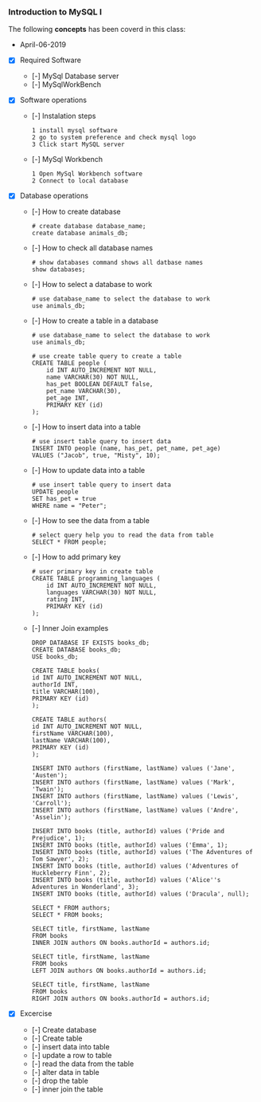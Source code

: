 ### Introduction to MySQL I ###

The following **concepts** has been coverd in this class:
* April-06-2019

* [x] Required Software
  * [-] MySql Database server
  * [-] MySqlWorkBench

* [x] Software operations
    * [-] Instalation steps
        ```
        1 install mysql software
        2 go to system preference and check mysql logo
        3 Click start MySQL server
        ```
    * [-] MySql Workbench
        ```
        1 Open MySql Workbench software 
        2 Connect to local database
        ```
* [x] Database operations
    * [-] How to create database
        ```
        # create database database_name;
        create database animals_db;
        ```
    * [-] How to check all database names
        ```
        # show databases command shows all datbase names
        show databases;
        ```
    * [-] How to select a database to work
        ```
        # use database_name to select the database to work
        use animals_db;
        ```
    * [-] How to create a table in a database
        ```
        # use database_name to select the database to work
        use animals_db;
        
        # use create table query to create a table
        CREATE TABLE people (
            id INT AUTO_INCREMENT NOT NULL,
            name VARCHAR(30) NOT NULL,
            has_pet BOOLEAN DEFAULT false,
            pet_name VARCHAR(30),
            pet_age INT,
            PRIMARY KEY (id)
        );
        ```
    * [-] How to insert data into a table
        ```
        # use insert table query to insert data
        INSERT INTO people (name, has_pet, pet_name, pet_age)
        VALUES ("Jacob", true, "Misty", 10);
        ```
    * [-] How to update data into a table
        ```        
        # use insert table query to insert data
        UPDATE people
        SET has_pet = true
        WHERE name = "Peter";
        ```
    * [-] How to see the data from a table
        ```
        # select query help you to read the data from table
        SELECT * FROM people;
        ```
    * [-] How to add primary key
        ```
        # user primary key in create table
        CREATE TABLE programming_languages (
            id INT AUTO_INCREMENT NOT NULL,
            languages VARCHAR(30) NOT NULL,
            rating INT,
            PRIMARY KEY (id)
        );
        ```
    * [-] Inner Join examples
        ```
        DROP DATABASE IF EXISTS books_db;
        CREATE DATABASE books_db;
        USE books_db;

        CREATE TABLE books(
        id INT AUTO_INCREMENT NOT NULL,
        authorId INT,
        title VARCHAR(100),
        PRIMARY KEY (id)
        );

        CREATE TABLE authors(
        id INT AUTO_INCREMENT NOT NULL,
        firstName VARCHAR(100),
        lastName VARCHAR(100),
        PRIMARY KEY (id)
        );

        INSERT INTO authors (firstName, lastName) values ('Jane', 'Austen');
        INSERT INTO authors (firstName, lastName) values ('Mark', 'Twain');
        INSERT INTO authors (firstName, lastName) values ('Lewis', 'Carroll');
        INSERT INTO authors (firstName, lastName) values ('Andre', 'Asselin');

        INSERT INTO books (title, authorId) values ('Pride and Prejudice', 1);
        INSERT INTO books (title, authorId) values ('Emma', 1);
        INSERT INTO books (title, authorId) values ('The Adventures of Tom Sawyer', 2);
        INSERT INTO books (title, authorId) values ('Adventures of Huckleberry Finn', 2);
        INSERT INTO books (title, authorId) values ('Alice''s Adventures in Wonderland', 3);
        INSERT INTO books (title, authorId) values ('Dracula', null);

        SELECT * FROM authors;
        SELECT * FROM books;

        SELECT title, firstName, lastName
        FROM books
        INNER JOIN authors ON books.authorId = authors.id;

        SELECT title, firstName, lastName
        FROM books
        LEFT JOIN authors ON books.authorId = authors.id;

        SELECT title, firstName, lastName
        FROM books
        RIGHT JOIN authors ON books.authorId = authors.id;
        ```
* [x] Excercise
  * [-] Create database
  * [-] Create table
  * [-] insert data into table
  * [-] update a row to table
  * [-] read the data from the table
  * [-] alter data in table
  * [-] drop the table
  * [-] inner join the table
